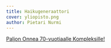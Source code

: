 ```yaml
---
title: Haikugeneraattori
cover: yliopisto.png
author: Pietari Nurmi
---
```


[Paljon Onnea 70-vuotiaalle Kompleksille!](https://kompleksi-haikugeneraattori.herokuapp.com)
